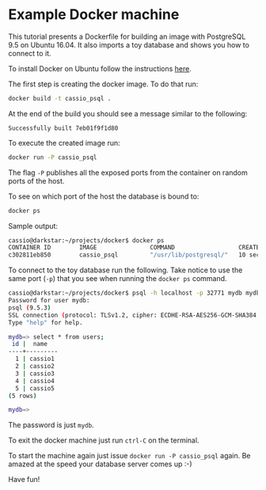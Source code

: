 # Example Docker machine
This tutorial presents a Dockerfile for building an image with PostgreSQL 9.5 on Ubuntu 16.04. It also imports a toy database and shows you how to connect to it.

To install Docker on Ubuntu follow the instructions  [here](https://docs.docker.com/engine/installation/linux/ubuntulinux/).

The first step is creating the docker image. To do that run:

```bash
docker build -t cassio_psql .
```

At the end of the build you should see a message similar to the following:

```
Successfully built 7eb01f9f1d80
```

To execute the created image run:

```bash
docker run -P cassio_psql
```

The flag `-P` publishes all the exposed ports from the container on random ports of the host.

To see on which port of the host the database is bound to:

```bash
docker ps
```

Sample output:
```bash
cassio@darkstar:~/projects/docker$ docker ps
CONTAINER ID        IMAGE               COMMAND                  CREATED             STATUS              PORTS                     NAMES
c302811eb850        cassio_psql         "/usr/lib/postgresql/"   10 seconds ago      Up 9 seconds        0.0.0.0:32768->5432/tcp   pg-cassio
```

To connect to the toy database run the following. Take notice to use the same port (`-p`) that you see when running the `docker ps` command.

```bash
cassio@darkstar:~/projects/docker$ psql -h localhost -p 32771 mydb mydb
Password for user mydb:
psql (9.5.3)
SSL connection (protocol: TLSv1.2, cipher: ECDHE-RSA-AES256-GCM-SHA384, bits: 256, compression: off)
Type "help" for help.

mydb=> select * from users;
 id |  name   
----+---------
  1 | cassio1
  2 | cassio2
  3 | cassio3
  4 | cassio4
  5 | cassio5
(5 rows)

mydb=>

```

The password is just `mydb`.

To exit the docker machine just run `ctrl-C` on the terminal.

To start the machine again just issue `docker run -P cassio_psql` again. Be amazed at the speed your database server comes up :-)

Have fun!
